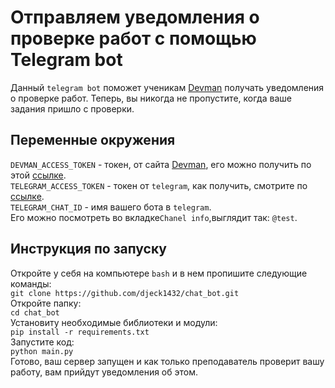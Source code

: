 # Отправляем уведомления о проверке работ с помощью Telegram bot 

Данный ```telegram bot``` поможет ученикам <a href='https://dvmn.org/'>Devman</a> получать уведомления о проверке работ.
Теперь, вы никогда не пропустите, когда ваше задания пришло с проверки.

## Переменные окружения 

```DEVMAN_ACCESS_TOKEN``` - токен, от сайта <a href='https://dvmn.org/'>Devman</a>, его можно получить по этой <a href='https://dvmn.org/api/docs/'>ссылке</a>.
<br>
```TELEGRAM_ACCESS_TOKEN``` - токен от ```telegram```, как получить, смотрите по <a href='https://romua1d.ru/kak-poluchit-token-bota-telegram-api/'>ссылке</a>.
<br>
```TELEGRAM_CHAT_ID``` - имя вашего бота в ```telegram```. <br>
Его можно посмотреть во вкладке```Chanel info```,выглядит так: ```@test```.

## Инструкция по запуску  

Откройте у себя на компьютере ```bash``` и в нем пропишите следующие команды: 
<br>
```git clone https://github.com/djeck1432/chat_bot.git```
<br>
Откройте папку:
<br>
```cd chat_bot ```
<br>
Установиту необходимые библиотеки и модули:
<br>
```pip install -r requirements.txt```
<br>
Запустите код: 
<br>
```python main.py ```
<br>
Готово, ваш сервер запущен и как только преподаватель проверит вашу работу, вам прийдут уведомления об этом. 
